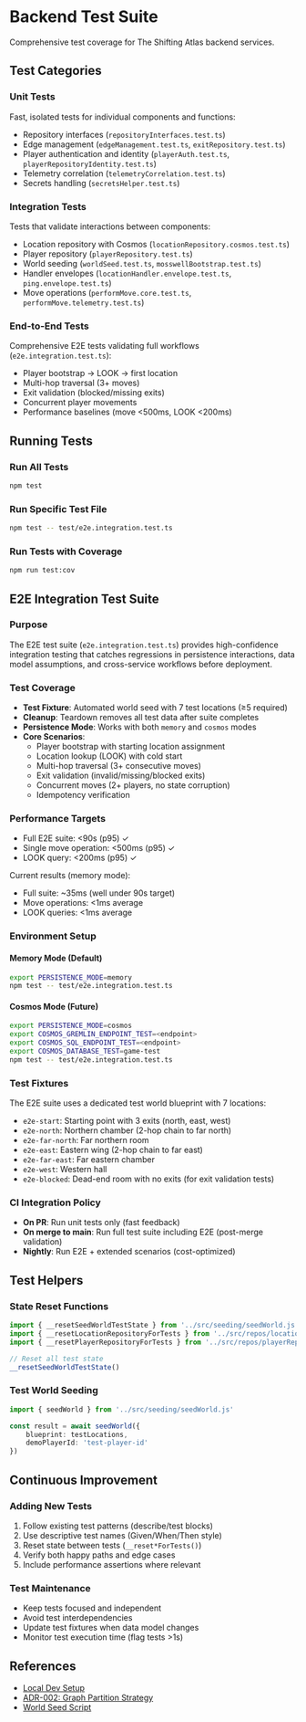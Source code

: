 # Backend Test Suite

Comprehensive test coverage for The Shifting Atlas backend services.

## Test Categories

### Unit Tests
Fast, isolated tests for individual components and functions:
- Repository interfaces (`repositoryInterfaces.test.ts`)
- Edge management (`edgeManagement.test.ts`, `exitRepository.test.ts`)
- Player authentication and identity (`playerAuth.test.ts`, `playerRepositoryIdentity.test.ts`)
- Telemetry correlation (`telemetryCorrelation.test.ts`)
- Secrets handling (`secretsHelper.test.ts`)

### Integration Tests
Tests that validate interactions between components:
- Location repository with Cosmos (`locationRepository.cosmos.test.ts`)
- Player repository (`playerRepository.test.ts`)
- World seeding (`worldSeed.test.ts`, `mosswellBootstrap.test.ts`)
- Handler envelopes (`locationHandler.envelope.test.ts`, `ping.envelope.test.ts`)
- Move operations (`performMove.core.test.ts`, `performMove.telemetry.test.ts`)

### End-to-End Tests
Comprehensive E2E tests validating full workflows (`e2e.integration.test.ts`):
- Player bootstrap → LOOK → first location
- Multi-hop traversal (3+ moves)
- Exit validation (blocked/missing exits)
- Concurrent player movements
- Performance baselines (move <500ms, LOOK <200ms)

## Running Tests

### Run All Tests
```bash
npm test
```

### Run Specific Test File
```bash
npm test -- test/e2e.integration.test.ts
```

### Run Tests with Coverage
```bash
npm run test:cov
```

## E2E Integration Test Suite

### Purpose
The E2E test suite (`e2e.integration.test.ts`) provides high-confidence integration testing that catches regressions in persistence interactions, data model assumptions, and cross-service workflows before deployment.

### Test Coverage
- **Test Fixture**: Automated world seed with 7 test locations (≥5 required)
- **Cleanup**: Teardown removes all test data after suite completes
- **Persistence Mode**: Works with both `memory` and `cosmos` modes
- **Core Scenarios**:
  - Player bootstrap with starting location assignment
  - Location lookup (LOOK) with cold start
  - Multi-hop traversal (3+ consecutive moves)
  - Exit validation (invalid/missing/blocked exits)
  - Concurrent moves (2+ players, no state corruption)
  - Idempotency verification

### Performance Targets
- Full E2E suite: <90s (p95) ✓
- Single move operation: <500ms (p95) ✓
- LOOK query: <200ms (p95) ✓

Current results (memory mode):
- Full suite: ~35ms (well under 90s target)
- Move operations: <1ms average
- LOOK queries: <1ms average

### Environment Setup

#### Memory Mode (Default)
```bash
export PERSISTENCE_MODE=memory
npm test -- test/e2e.integration.test.ts
```

#### Cosmos Mode (Future)
```bash
export PERSISTENCE_MODE=cosmos
export COSMOS_GREMLIN_ENDPOINT_TEST=<endpoint>
export COSMOS_SQL_ENDPOINT_TEST=<endpoint>
export COSMOS_DATABASE_TEST=game-test
npm test -- test/e2e.integration.test.ts
```

### Test Fixtures
The E2E suite uses a dedicated test world blueprint with 7 locations:
- `e2e-start`: Starting point with 3 exits (north, east, west)
- `e2e-north`: Northern chamber (2-hop chain to far north)
- `e2e-far-north`: Far northern room
- `e2e-east`: Eastern wing (2-hop chain to far east)
- `e2e-far-east`: Far eastern chamber
- `e2e-west`: Western hall
- `e2e-blocked`: Dead-end room with no exits (for exit validation tests)

### CI Integration Policy
- **On PR**: Run unit tests only (fast feedback)
- **On merge to main**: Run full test suite including E2E (post-merge validation)
- **Nightly**: Run E2E + extended scenarios (cost-optimized)

## Test Helpers

### State Reset Functions
```typescript
import { __resetSeedWorldTestState } from '../src/seeding/seedWorld.js'
import { __resetLocationRepositoryForTests } from '../src/repos/locationRepository.js'
import { __resetPlayerRepositoryForTests } from '../src/repos/playerRepository.js'

// Reset all test state
__resetSeedWorldTestState()
```

### Test World Seeding
```typescript
import { seedWorld } from '../src/seeding/seedWorld.js'

const result = await seedWorld({
    blueprint: testLocations,
    demoPlayerId: 'test-player-id'
})
```

## Continuous Improvement

### Adding New Tests
1. Follow existing test patterns (describe/test blocks)
2. Use descriptive test names (Given/When/Then style)
3. Reset state between tests (`__reset*ForTests()`)
4. Verify both happy paths and edge cases
5. Include performance assertions where relevant

### Test Maintenance
- Keep tests focused and independent
- Avoid test interdependencies
- Update test fixtures when data model changes
- Monitor test execution time (flag tests >1s)

## References
- [Local Dev Setup](../../docs/developer-workflow/local-dev-setup.md)
- [ADR-002: Graph Partition Strategy](../../docs/adr/002-graph-partition-strategy.md)
- [World Seed Script](../src/seeding/seedWorld.ts)

